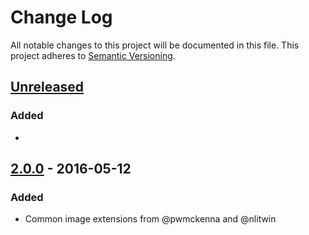 # Change Log
All notable changes to this project will be documented in this file.
This project adheres to [Semantic Versioning](http://semver.org/).

## [Unreleased]
### Added
-

## [2.0.0] - 2016-05-12
### Added
- Common image extensions from @pwmckenna and @nlitwin

[Unreleased]: https://github.com/bkonkle/ignore-styles/compare/v0.3.0...HEAD
[2.0.0]: https://github.com/bkonkle/ignore-styles/compare/v1.2.0...v2.0.0
